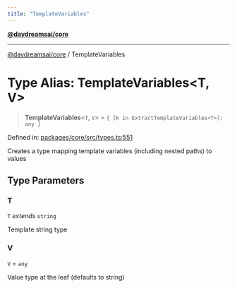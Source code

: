 ```yaml
---
title: "TemplateVariables"
---
```


[**@daydreamsai/core**](./api-reference.md)

***

[@daydreamsai/core](./api-reference.md) / TemplateVariables

# Type Alias: TemplateVariables\<T, V\>

> **TemplateVariables**\<`T`, `V`\> = `{ [K in ExtractTemplateVariables<T>]: any }`

Defined in: [packages/core/src/types.ts:551](https://github.com/dojoengine/daydreams/blob/cade502c379b7b9e103832026447c86310638fce/packages/core/src/types.ts#L551)

Creates a type mapping template variables (including nested paths) to values

## Type Parameters

### T

`T` *extends* `string`

Template string type

### V

`V` = `any`

Value type at the leaf (defaults to string)
